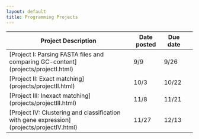 ```yaml
---
layout: default
title: Programming Projects
---
```


<table class="table">
<thead>
<tr><th>Project Description<th>Date posted<th>Due date<th>
<tbody>
<tr><td>[Project I: Parsing FASTA files and comparing GC-content](projects/projectI.html)<td>9/9<td>9/26
<tr><td>[Project II: Exact matching](projects/projectII.html)<td>10/3<td>10/22
<tr><td>[Project III: Inexact matching](projects/projectIII.html)<td>11/8<td>11/21
<tr><td>[Project IV: Clustering and classification with gene expression](projects/projectIV.html)<td>11/27<td>12/13
</table>

